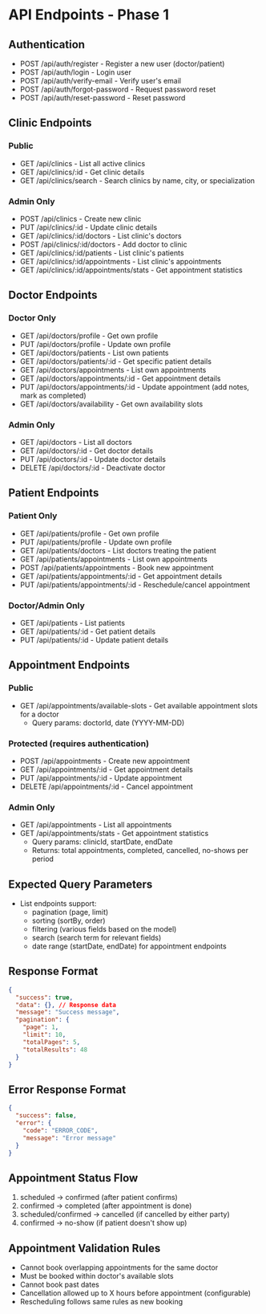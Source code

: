# API Endpoints - Phase 1

## Authentication
- POST /api/auth/register - Register a new user (doctor/patient)
- POST /api/auth/login - Login user
- POST /api/auth/verify-email - Verify user's email
- POST /api/auth/forgot-password - Request password reset
- POST /api/auth/reset-password - Reset password

## Clinic Endpoints
### Public
- GET /api/clinics - List all active clinics
- GET /api/clinics/:id - Get clinic details
- GET /api/clinics/search - Search clinics by name, city, or specialization

### Admin Only
- POST /api/clinics - Create new clinic
- PUT /api/clinics/:id - Update clinic details
- GET /api/clinics/:id/doctors - List clinic's doctors
- POST /api/clinics/:id/doctors - Add doctor to clinic
- GET /api/clinics/:id/patients - List clinic's patients
- GET /api/clinics/:id/appointments - List clinic's appointments
- GET /api/clinics/:id/appointments/stats - Get appointment statistics

## Doctor Endpoints
### Doctor Only
- GET /api/doctors/profile - Get own profile
- PUT /api/doctors/profile - Update own profile
- GET /api/doctors/patients - List own patients
- GET /api/doctors/patients/:id - Get specific patient details
- GET /api/doctors/appointments - List own appointments
- GET /api/doctors/appointments/:id - Get appointment details
- PUT /api/doctors/appointments/:id - Update appointment (add notes, mark as completed)
- GET /api/doctors/availability - Get own availability slots

### Admin Only
- GET /api/doctors - List all doctors
- GET /api/doctors/:id - Get doctor details
- PUT /api/doctors/:id - Update doctor details
- DELETE /api/doctors/:id - Deactivate doctor

## Patient Endpoints
### Patient Only
- GET /api/patients/profile - Get own profile
- PUT /api/patients/profile - Update own profile
- GET /api/patients/doctors - List doctors treating the patient
- GET /api/patients/appointments - List own appointments
- POST /api/patients/appointments - Book new appointment
- GET /api/patients/appointments/:id - Get appointment details
- PUT /api/patients/appointments/:id - Reschedule/cancel appointment

### Doctor/Admin Only
- GET /api/patients - List patients
- GET /api/patients/:id - Get patient details
- PUT /api/patients/:id - Update patient details

## Appointment Endpoints
### Public
- GET /api/appointments/available-slots - Get available appointment slots for a doctor
  - Query params: doctorId, date (YYYY-MM-DD)

### Protected (requires authentication)
- POST /api/appointments - Create new appointment
- GET /api/appointments/:id - Get appointment details
- PUT /api/appointments/:id - Update appointment
- DELETE /api/appointments/:id - Cancel appointment

### Admin Only
- GET /api/appointments - List all appointments
- GET /api/appointments/stats - Get appointment statistics
  - Query params: clinicId, startDate, endDate
  - Returns: total appointments, completed, cancelled, no-shows per period

## Expected Query Parameters
- List endpoints support:
  - pagination (page, limit)
  - sorting (sortBy, order)
  - filtering (various fields based on the model)
  - search (search term for relevant fields)
  - date range (startDate, endDate) for appointment endpoints

## Response Format
```json
{
  "success": true,
  "data": {}, // Response data
  "message": "Success message",
  "pagination": {
    "page": 1,
    "limit": 10,
    "totalPages": 5,
    "totalResults": 48
  }
}
```

## Error Response Format
```json
{
  "success": false,
  "error": {
    "code": "ERROR_CODE",
    "message": "Error message"
  }
}
```

## Appointment Status Flow
1. scheduled -> confirmed (after patient confirms)
2. confirmed -> completed (after appointment is done)
3. scheduled/confirmed -> cancelled (if cancelled by either party)
4. confirmed -> no-show (if patient doesn't show up)

## Appointment Validation Rules
- Cannot book overlapping appointments for the same doctor
- Must be booked within doctor's available slots
- Cannot book past dates
- Cancellation allowed up to X hours before appointment (configurable)
- Rescheduling follows same rules as new booking
